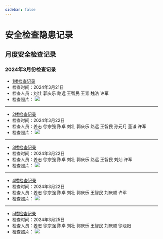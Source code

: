 ```yaml
---
sidebar: false
---
```


# 安全检查隐患记录

## 月度安全检查记录

### 2024年3月份检查记录
- [1楼检查记录](/safety-inspection/m3/m2-f1.md)
 - 检查时间：2024年3月21日
 - 检查人员：刘壮 郭庆乐 路远 王智民 王青 魏浩 许军
 - 检查照片：
 ![](/inspection-img/m3/2m-1f-inspection-person.jpg)
---
- [2楼检查记录](/safety-inspection/m3/m2-f1.md)
 - 检查时间：2024年3月22日
 - 检查人员：姜志 徐宗强 陈卓 刘壮 郭庆乐 路远 王智民 孙元月 董谦 许军
 - 检查照片：
 ![](/inspection-img/m3/2m-2f-inspection-person.jpg)
---
- [3楼检查记录](/safety-inspection/m3/m2-f1.md)
 - 检查时间：2024年3月22日
 - 检查人员：姜志 徐宗强 陈卓 刘壮 郭庆乐 路远 王智民 刘灿 许军
 - 检查照片：
 ![](/inspection-img/m3/2m-2f-inspection-person.jpg)
--- 
- [4楼检查记录](/safety-inspection/m3/m2-f1.md)
 - 检查时间：2024年3月22日
 - 检查人员：姜志 徐宗强 陈卓 刘壮 郭庆乐 王智民 刘庆顺 许军
 - 检查照片：
 ![](/inspection-img/m3/2m-4f-inspection-person.jpg)
---
- [5楼检查记录](/safety-inspection/m3/m2-f1.md)
- 检查时间：2024年3月25日
- 检查人员：姜志 徐宗强 陈卓 刘壮 郭庆乐 王智民 刘庆顺 徐晓阳
- 检查照片：
![](/inspection-img/m3/2m-5f-inspection-person.jpg)